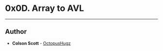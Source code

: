 # 0x0D. Array to AVL

---

## Author
* **Colson Scott** - [OctopusHugz](https://github.com/OctopusHugz)
